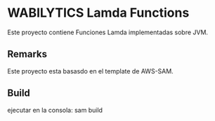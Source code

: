# WABILYTICS Lamda Functions #

Este proyecto contiene Funciones Lamda implementadas sobre JVM.

## Remarks ##

Este proyecto esta basasdo en el template de AWS-SAM.

## Build ##

ejecutar en la consola: sam build

